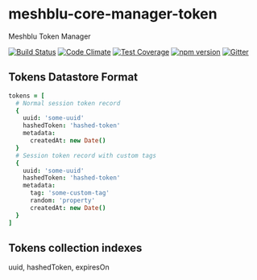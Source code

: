 # meshblu-core-manager-token
Meshblu Token Manager

[![Build Status](https://travis-ci.org/octoblu/meshblu-core-manager-token.svg?branch=master)](https://travis-ci.org/octoblu/meshblu-core-manager-token)
[![Code Climate](https://codeclimate.com/github/octoblu/meshblu-core-manager-token/badges/gpa.svg)](https://codeclimate.com/github/octoblu/meshblu-core-manager-token)
[![Test Coverage](https://codeclimate.com/github/octoblu/meshblu-core-manager-token/badges/coverage.svg)](https://codeclimate.com/github/octoblu/meshblu-core-manager-token)
[![npm version](https://badge.fury.io/js/meshblu-core-manager-token.svg)](http://badge.fury.io/js/meshblu-core-manager-token)
[![Gitter](https://badges.gitter.im/octoblu/help.svg)](https://gitter.im/octoblu/help)


## Tokens Datastore Format

```coffee
tokens = [
  # Normal session token record
  {
    uuid: 'some-uuid'
    hashedToken: 'hashed-token'
    metadata:
      createdAt: new Date()
  }
  # Session token record with custom tags
  {
    uuid: 'some-uuid'
    hashedToken: 'hashed-token'
    metadata:
      tag: 'some-custom-tag'
      random: 'property'
      createdAt: new Date()
  }
]
```


## Tokens collection indexes

uuid, hashedToken, expiresOn
